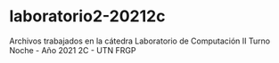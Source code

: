 # laboratorio2-20212c
Archivos trabajados en la cátedra Laboratorio de Computación II Turno Noche - Año 2021 2C - UTN FRGP
